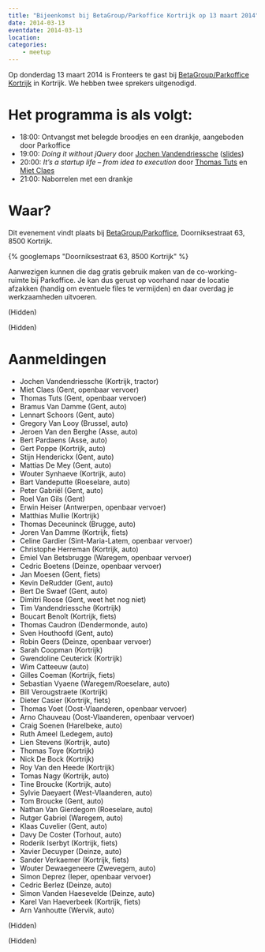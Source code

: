 ```yaml
---
title: "Bijeenkomst bij BetaGroup/Parkoffice Kortrijk op 13 maart 2014"
date: 2014-03-13
eventdate: 2014-03-13
location: 
categories: 
    - meetup
---
```

Op donderdag 13 maart 2014 is Fronteers te gast bij [BetaGroup/Parkoffice Kortrijk](http://kortrijk.betagroup.be/) in Kortrijk. We hebben twee sprekers uitgenodigd.

# Het programma is als volgt:

* 18:00: Ontvangst met belegde broodjes en een drankje, aangeboden door Parkoffice
* 19:00: _Doing it without jQuery_ door [Jochen Vandendriessche](https://twitter.com/joggink) ([slides](http://static.joggink.com/fronteers/doing-it-without-jquery/#/))
* 20:00: _It’s a startup life – from idea to execution_ door [Thomas Tuts](https://twitter.com/thomastuts) en [Miet Claes](https://twitter.com/choisissez)
* 21:00: Naborrelen met een drankje

# Waar?

Dit evenement vindt plaats bij [BetaGroup/Parkoffice](http://www.parkoffice.be/en/locations/business-centre-meeting-room-kortrijk), Doorniksestraat 63, 8500 Kortrijk.

{% googlemaps "Doorniksestraat 63, 8500 Kortrijk" %}

Aanwezigen kunnen die dag gratis gebruik maken van de co-working-ruimte bij Parkoffice. Je kan dus gerust op voorhand naar de locatie afzakken (handig om eventuele files te vermijden) en daar overdag je werkzaamheden uitvoeren.

(Hidden)

(Hidden)

# Aanmeldingen

* Jochen Vandendriessche (Kortrijk, tractor)
* Miet Claes (Gent, openbaar vervoer)
* Thomas Tuts (Gent, openbaar vervoer)
* Bramus Van Damme (Gent, auto)
* Lennart Schoors (Gent, auto)
* Gregory Van Looy (Brussel, auto)
* Jeroen Van den Berghe (Asse, auto)
* Bert Pardaens (Asse, auto)
* Gert Poppe (Kortrijk, auto)
* Stijn Henderickx (Gent, auto)
* Mattias De Mey (Gent, auto)
* Wouter Synhaeve (Kortrijk, auto)
* Bart Vandeputte (Roeselare, auto)
* Peter Gabriël (Gent, auto)
* Roel Van Gils (Gent)
* Erwin Heiser (Antwerpen, openbaar vervoer)
* Matthias Mullie (Kortrijk)
* Thomas Deceuninck (Brugge, auto)
* Joren Van Damme (Kortrijk, fiets)
* Celine Gardier (Sint-Maria-Latem, openbaar vervoer)
* Christophe Herreman (Kortrijk, auto)
* Emiel Van Betsbrugge (Waregem, openbaar vervoer)
* Cedric Boetens (Deinze, openbaar vervoer)
* Jan Moesen (Gent, fiets)
* Kevin DeRudder (Gent, auto)
* Bert De Swaef (Gent, auto)
* Dimitri Roose (Gent, weet het nog niet)
* Tim Vandendriessche (Kortrijk)
* Boucart Benoît (Kortrijk, fiets)
* Thomas Caudron (Dendermonde, auto)
* Sven Houthoofd (Gent, auto)
* Robin Geers (Deinze, openbaar vervoer)
* Sarah Coopman (Kortrijk)
* Gwendoline Ceuterick (Kortrijk)
* Wim Catteeuw (auto)
* Gilles Coeman (Kortrijk, fiets)
* Sebastian Vyaene (Waregem/Roeselare, auto)
* Bill Verougstraete (Kortrijk)
* Dieter Casier (Kortrijk, fiets)
* Thomas Voet (Oost-Vlaanderen, openbaar vervoer)
* Arno Chauveau (Oost-Vlaanderen, openbaar vervoer)
* Craig Soenen (Harelbeke, auto)
* Ruth Ameel (Ledegem, auto)
* Lien Stevens (Kortrijk, auto)
* Thomas Toye (Kortrijk)
* Nick De Bock (Kortrijk)
* Roy Van den Heede (Kortrijk)
* Tomas Nagy (Kortrijk, auto)
* Tine Broucke (Kortrijk, auto)
* Sylvie Daeyaert (West-Vlaanderen, auto)
* Tom Broucke (Gent, auto)
* Nathan Van Gierdegom (Roeselare, auto)
* Rutger Gabriel (Waregem, auto)
* Klaas Cuvelier (Gent, auto)
* Davy De Coster (Torhout, auto)
* Roderik Iserbyt (Kortrijk, fiets)
* Xavier Decuyper (Deinze, auto)
* Sander Verkaemer (Kortrijk, fiets)
* Wouter Dewaegeneere (Zwevegem, auto)
* Simon Deprez (Ieper, openbaar vervoer)
* Cedric Berlez (Deinze, auto)
* Simon Vanden Haesevelde (Deinze, auto)
* Karel Van Haeverbeek (Kortrijk, fiets)
* Arn Vanhoutte (Wervik, auto)

(Hidden)

(Hidden)